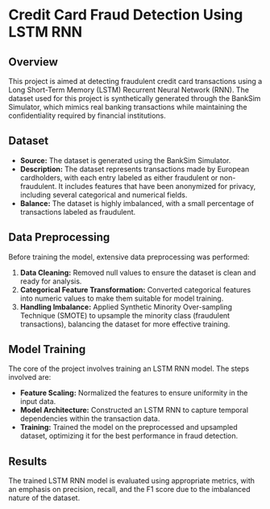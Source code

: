 # Credit Card Fraud Detection Using LSTM RNN

## Overview
This project is aimed at detecting fraudulent credit card transactions using a Long Short-Term Memory (LSTM) Recurrent Neural Network (RNN). The dataset used for this project is synthetically generated through the BankSim Simulator, which mimics real banking transactions while maintaining the confidentiality required by financial institutions.

## Dataset
- **Source:** The dataset is generated using the BankSim Simulator.
- **Description:** The dataset represents transactions made by European cardholders, with each entry labeled as either fraudulent or non-fraudulent. It includes features that have been anonymized for privacy, including several categorical and numerical fields.
- **Balance:** The dataset is highly imbalanced, with a small percentage of transactions labeled as fraudulent.

## Data Preprocessing
Before training the model, extensive data preprocessing was performed:
1. **Data Cleaning:** Removed null values to ensure the dataset is clean and ready for analysis.
2. **Categorical Feature Transformation:** Converted categorical features into numeric values to make them suitable for model training.
3. **Handling Imbalance:** Applied Synthetic Minority Over-sampling Technique (SMOTE) to upsample the minority class (fraudulent transactions), balancing the dataset for more effective training.

## Model Training
The core of the project involves training an LSTM RNN model. The steps involved are:
- **Feature Scaling:** Normalized the features to ensure uniformity in the input data.
- **Model Architecture:** Constructed an LSTM RNN to capture temporal dependencies within the transaction data.
- **Training:** Trained the model on the preprocessed and upsampled dataset, optimizing it for the best performance in fraud detection.

## Results
The trained LSTM RNN model is evaluated using appropriate metrics, with an emphasis on precision, recall, and the F1 score due to the imbalanced nature of the dataset.
